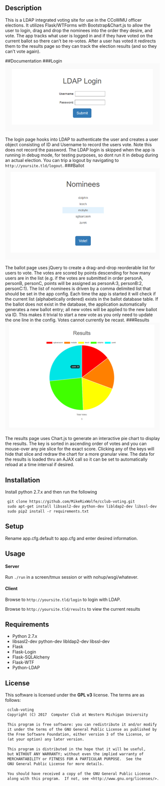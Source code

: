 ## Description
This is a LDAP integrated voting site for use in the CCoWMU officer elections. It utilizes Flask/WTForms with Bootstrap&Chart.js to allow the user to login, drag and drop the nominees into the order they desire, and vote. The app tracks what user is logged in and if they have voted on the current ballot so there can't be re-votes. After a user has voted it redirects them to the results page so they can track the election results (and so they can't vote again).

##Documentation
###Login
![login.html](/docs/images/login.png)

The login page hooks into LDAP to authenticate the user and creates a user object consisting of ID and Username to record the users vote. Note this does not record the password. The LDAP login is skipped when the app is running in debug mode, for testing purposes, so dont run it in debug during an actual election. You can trip a logout by navigating to `http://yoursite.tld/logout`.
###Ballot
![ballot.html](/docs/images/ballot.png)

The ballot page uses jQuery to create a drag-and-drop reorderable list for users to vote. The votes are scored by points descending for how many users are in the list (e.g. if the votes are submitted in order personA, personB, personC, points will be assigned as personA:3, personB:2, personC:1). The list of nominees is driven by a comma delimited list that should be set in the app config. Each time the app is started it will check if the current list (alphabetically ordered) exists in the ballot database table. If the ballot does not exist in the database, the application automatically generates a new ballot entry; all new votes will be applied to the new ballot via ID. This makes it trivial to start a new vote as you only need to update the one line in the config. Votes cannot currently be recast.
###Results
![results.html](/docs/images/results.png)

The results page uses Chart.js to generate an interactive pie chart to display the results. The key is sorted in ascending order of votes and you can mouse-over any pie slice for the exact score. Clicking any of the keys will hide that slice and redraw the chart for a more granular view. The data for the results is loaded thru an AJAX call so it can be set to automatically reload at a time interval if desired.


## Installation
Install python 2.7.x and then run the following

     git clone https://github.com/MikeRixWolfe/cclub-voting.git
     sudo apt-get install libsasl2-dev python-dev libldap2-dev libssl-dev
     sudo pip2 install -r requirements.txt

## Setup
Rename app.cfg.default to app.cfg and enter desired information.

## Usage
#### Server
Run `./run` in a screen/tmux session or with nohup/wsgi/whatever.
#### Client
Browse to `http://yoursite.tld/login` to login with LDAP.

Browse to `http://yoursite.tld/results` to view the current results

## Requirements
* Python 2.7.x
* libsasl2-dev python-dev libldap2-dev libssl-dev
* Flask
* Flask-Login
* Flask-SQLAlcheny
* Flask-WTF
* Python-LDAP

## License
This software is licensed under the **GPL v3** license. The terms are as follows:
     
     cclub-voting
     Copyright (C) 2017  Computer Club at Western Michigan University
     
     This program is free software: you can redistribute it and/or modify
     it under the terms of the GNU General Public License as published by
     the Free Software Foundation, either version 3 of the License, or
     (at your option) any later version.
     
     This program is distributed in the hope that it will be useful,
     but WITHOUT ANY WARRANTY; without even the implied warranty of
     MERCHANTABILITY or FITNESS FOR A PARTICULAR PURPOSE.  See the
     GNU General Public License for more details.
     
     You should have received a copy of the GNU General Public License
     along with this program.  If not, see <http://www.gnu.org/licenses/>.
